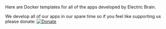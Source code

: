 Here are Docker templates for all of the apps developed by Electric Brain.

We develop all of our apps in our spare time so if you feel like supporting us please donate:
[![Donate](https://img.shields.io/badge/Donate-PayPal-green.svg)](electricbrain)
